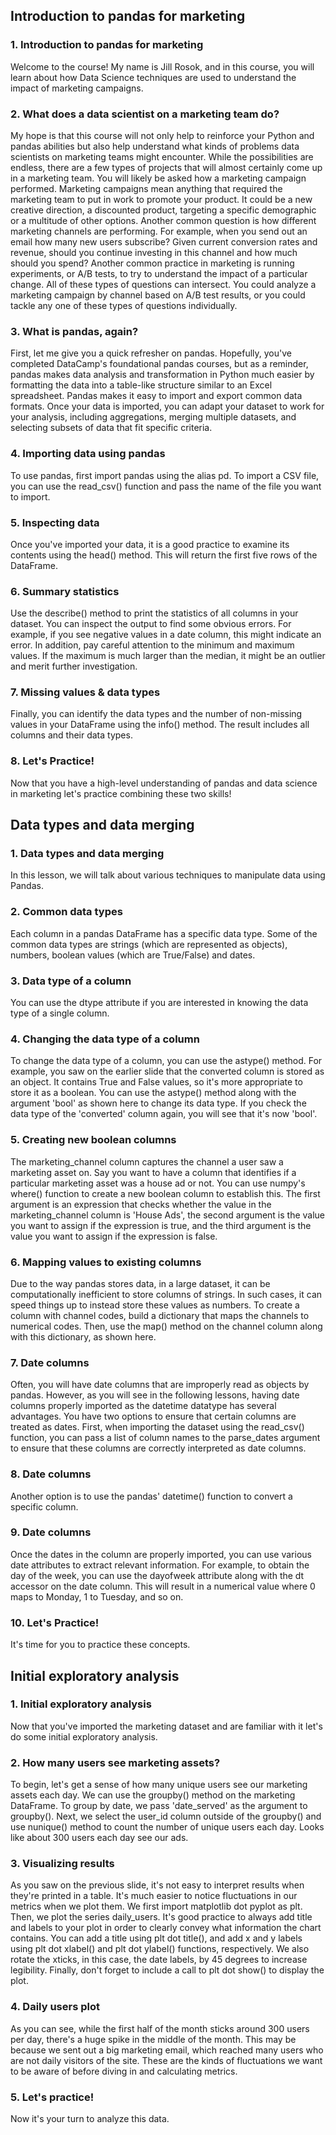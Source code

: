 ## Introduction to pandas for marketing

### 1. Introduction to pandas for marketing

Welcome to the course! My name is Jill Rosok, and in this course, you will learn about how Data Science techniques are used to understand the impact of marketing campaigns.
### 2. What does a data scientist on a marketing team do?

My hope is that this course will not only help to reinforce your Python and pandas abilities but also help understand what kinds of problems data scientists on marketing teams might encounter. While the possibilities are endless, there are a few types of projects that will almost certainly come up in a marketing team. You will likely be asked how a marketing campaign performed. Marketing campaigns mean anything that required the marketing team to put in work to promote your product. It could be a new creative direction, a discounted product, targeting a specific demographic or a multitude of other options. Another common question is how different marketing channels are performing. For example, when you send out an email how many new users subscribe? Given current conversion rates and revenue, should you continue investing in this channel and how much should you spend? Another common practice in marketing is running experiments, or A/B tests, to try to understand the impact of a particular change. All of these types of questions can intersect. You could analyze a marketing campaign by channel based on A/B test results, or you could tackle any one of these types of questions individually.
### 3. What is pandas, again?

First, let me give you a quick refresher on pandas. Hopefully, you've completed DataCamp's foundational pandas courses, but as a reminder, pandas makes data analysis and transformation in Python much easier by formatting the data into a table-like structure similar to an Excel spreadsheet. Pandas makes it easy to import and export common data formats. Once your data is imported, you can adapt your dataset to work for your analysis, including aggregations, merging multiple datasets, and selecting subsets of data that fit specific criteria.
### 4. Importing data using pandas

To use pandas, first import pandas using the alias pd. To import a CSV file, you can use the read_csv() function and pass the name of the file you want to import.
### 5. Inspecting data

Once you've imported your data, it is a good practice to examine its contents using the head() method. This will return the first five rows of the DataFrame.
### 6. Summary statistics

Use the describe() method to print the statistics of all columns in your dataset. You can inspect the output to find some obvious errors. For example, if you see negative values in a date column, this might indicate an error. In addition, pay careful attention to the minimum and maximum values. If the maximum is much larger than the median, it might be an outlier and merit further investigation.
### 7. Missing values & data types

Finally, you can identify the data types and the number of non-missing values in your DataFrame using the info() method. The result includes all columns and their data types.
### 8. Let's Practice!

Now that you have a high-level understanding of pandas and data science in marketing let's practice combining these two skills! 


## Data types and data merging

### 1. Data types and data merging

In this lesson, we will talk about various techniques to manipulate data using Pandas.

### 2. Common data types

Each column in a pandas DataFrame has a specific data type. Some of the common data types are strings (which are represented as objects), numbers, boolean values (which are True/False) and dates.

### 3. Data type of a column

You can use the dtype attribute if you are interested in knowing the data type of a single column.

### 4. Changing the data type of a column

To change the data type of a column, you can use the astype() method. For example, you saw on the earlier slide that the converted column is stored as an object. It contains True and False values, so it's more appropriate to store it as a boolean. You can use the astype() method along with the argument 'bool' as shown here to change its data type. If you check the data type of the 'converted' column again, you will see that it's now 'bool'.

### 5. Creating new boolean columns

The marketing_channel column captures the channel a user saw a marketing asset on. Say you want to have a column that identifies if a particular marketing asset was a house ad or not. You can use numpy's where() function to create a new boolean column to establish this. The first argument is an expression that checks whether the value in the marketing_channel column is 'House Ads', the second argument is the value you want to assign if the expression is true, and the third argument is the value you want to assign if the expression is false.

### 6. Mapping values to existing columns

Due to the way pandas stores data, in a large dataset, it can be computationally inefficient to store columns of strings. In such cases, it can speed things up to instead store these values as numbers. To create a column with channel codes, build a dictionary that maps the channels to numerical codes. Then, use the map() method on the channel column along with this dictionary, as shown here.

### 7. Date columns

Often, you will have date columns that are improperly read as objects by pandas. However, as you will see in the following lessons, having date columns properly imported as the datetime datatype has several advantages. You have two options to ensure that certain columns are treated as dates. First, when importing the dataset using the read_csv() function, you can pass a list of column names to the parse_dates argument to ensure that these columns are correctly interpreted as date columns.

### 8. Date columns

Another option is to use the pandas' datetime() function to convert a specific column.

### 9. Date columns

Once the dates in the column are properly imported, you can use various date attributes to extract relevant information. For example, to obtain the day of the week, you can use the dayofweek attribute along with the dt accessor on the date column. This will result in a numerical value where 0 maps to Monday, 1 to Tuesday, and so on.

### 10. Let's Practice!

It's time for you to practice these concepts. 

## Initial exploratory analysis

### 1. Initial exploratory analysis

Now that you've imported the marketing dataset and are familiar with it let's do some initial exploratory analysis.

### 2. How many users see marketing assets?

To begin, let's get a sense of how many unique users see our marketing assets each day. We can use the groupby() method on the marketing DataFrame. To group by date, we pass 'date_served' as the argument to groupby(). Next, we select the user_id column outside of the groupby() and use nunique() method to count the number of unique users each day. Looks like about 300 users each day see our ads.

### 3. Visualizing results

As you saw on the previous slide, it's not easy to interpret results when they're printed in a table. It's much easier to notice fluctuations in our metrics when we plot them. We first import matplotlib dot pyplot as plt. Then, we plot the series daily_users. It's good practice to always add title and labels to your plot in order to clearly convey what information the chart contains. You can add a title using plt dot title(), and add x and y labels using plt dot xlabel() and plt dot ylabel() functions, respectively. We also rotate the xticks, in this case, the date labels, by 45 degrees to increase legibility. Finally, don't forget to include a call to plt dot show() to display the plot.

### 4. Daily users plot

As you can see, while the first half of the month sticks around 300 users per day, there's a huge spike in the middle of the month. This may be because we sent out a big marketing email, which reached many users who are not daily visitors of the site. These are the kinds of fluctuations we want to be aware of before diving in and calculating metrics.

### 5. Let's practice!

Now it's your turn to analyze this data. 